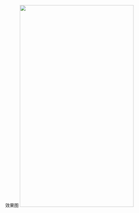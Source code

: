 效果图
<img src="https://github.com/androidxiaosongzi/address_pickerview/blob/master/gif/untitled.gif" width="360" height="640">

